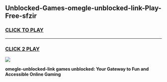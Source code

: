 
## Unblocked-Games-omegle-unblocked-link-Play-Free-sfzir
<h3>
<a href="https://premium76.site?title=omegle-unblocked-link&ref=23A">CLICK TO PLAY</a></h3>
<hr>

<h3>
<a href="https://premium76.site?title=omegle-unblocked-link&ref=23A">CLICK 2 PLAY</a>
  
</h3>

<a href="https://premium76.site?title=omegle-unblocked-link&ref=23A"><img src="https://clearcache.store/games.png"></a>


**omegle-unblocked-link games unblocked: Your Gateway to Fun and Accessible Online Gaming**
